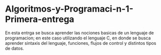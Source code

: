 # Algoritmos-y-Programaci-n-1-Primera-entrega

En esta entrga se busca aprender las nociones basicas de un lenguaje de programacion; en este caso utilizando el lenguaje C, en donde se busca aprender sintaxis del lenguaje, funciones, flujos de control y distintos tipos de datos.
